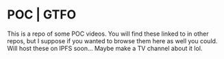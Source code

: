 # POC | GTFO

This is a repo of some POC videos.
You will find these linked to in other repos, but I suppose if you wanted to browse them here as well you could.
Will host these on IPFS soon...
Maybe make a TV channel about it lol.
